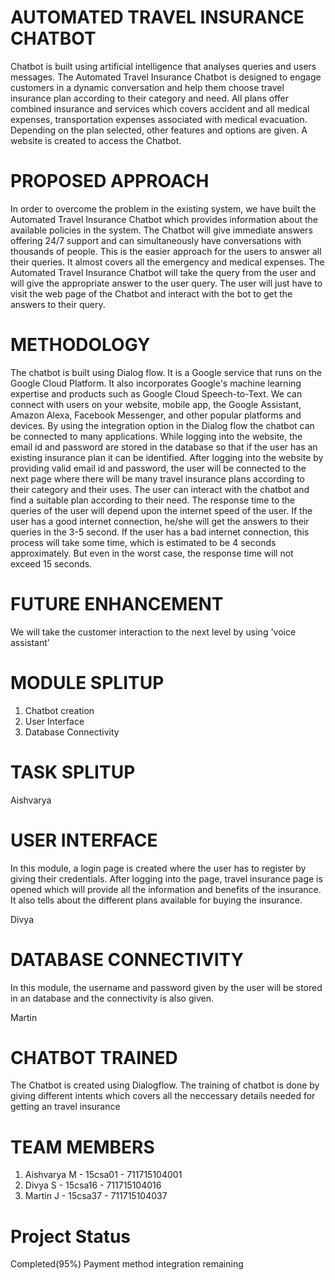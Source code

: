 # AUTOMATED TRAVEL INSURANCE CHATBOT

Chatbot is built using artificial intelligence that analyses queries and users messages. The Automated Travel Insurance Chatbot is designed to engage customers in a dynamic conversation and help them choose travel insurance plan according to their category and need. All plans offer combined insurance and services which covers accident and all medical expenses, transportation expenses associated with medical evacuation. Depending on the plan selected, other features and options are given. A website is created to access the Chatbot. 

# PROPOSED APPROACH

In order to overcome the problem in the existing system, we have built the Automated Travel Insurance Chatbot which provides information about the available policies in the system. The Chatbot will give immediate answers offering 24/7 support and can simultaneously have conversations with thousands of people. This is the easier approach for the users to answer all their queries. It almost covers all the emergency and medical expenses. The Automated Travel Insurance Chatbot will take the query from the user and will give the appropriate answer to the user query. The user will just have to visit the web page of the Chatbot and interact with the bot to get the answers to their query.

# METHODOLOGY

The chatbot is built using Dialog flow. It is a Google service that runs on the Google Cloud Platform. It also incorporates Google's machine learning expertise and products such as Google Cloud Speech-to-Text. 
We can connect with users on your website, mobile app, the Google Assistant, Amazon Alexa, Facebook Messenger, and other popular platforms and devices. 
By using the integration option in the Dialog flow the chatbot can be connected to many applications. 
While logging into the website, the email id and password are stored in the database so that if the user has an existing insurance plan it can be identified.
After logging into the website by providing valid email id and password, the user will be connected to the next page where there will be many travel insurance plans according to their category and their uses. 
The user can interact with the chatbot and find a suitable plan according to their need. The response time to the queries of the user will depend upon the internet speed of the user. 
If the user has a good internet connection, he/she will get the answers to their queries in the 3-5 second. If the user has a bad internet connection, this process will take some time, which is estimated to be 4 seconds approximately. 
But even in the worst case, the response time will not exceed 15 seconds.


# FUTURE ENHANCEMENT

We will take the customer interaction to the next level by using 'voice assistant'


# MODULE SPLITUP

1. Chatbot creation
2. User Interface
3. Database Connectivity

# TASK SPLITUP

Aishvarya
# USER INTERFACE

In this module, a login page is created where the user has to register by giving their credentials. After logging into the page, travel insurance page is opened which will provide all the information and benefits of the insurance. It also tells about the different plans available for buying the insurance.

Divya
# DATABASE CONNECTIVITY

In this module, the username and password given by the user will be stored in an database and the connectivity is also given.

Martin
# CHATBOT TRAINED

The Chatbot is created using Dialogflow. The training of chatbot is done by giving different intents which covers all the neccessary details needed for getting an travel insurance

# TEAM MEMBERS

1. Aishvarya M - 15csa01 - 711715104001
2. Divya S - 15csa16 - 711715104016
3. Martin J - 15csa37 - 711715104037

# Project Status

Completed(95%)
Payment method integration remaining
